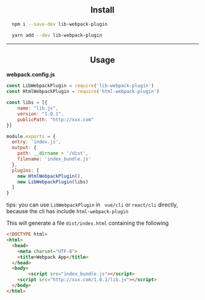 
<h2 align="center">Install</h2>

```bash
  npm i --save-dev lib-webpack-plugin
```

```bash
  yarn add --dev lib-webpack-plugin
```

---

<h2 align="center">Usage</h2>

**webpack.config.js**
```js
const LibWebpackPlugin = require('lib-webpack-plugin')
const HtmlWebpackPlugin = require('html-webpack-plugin')

const libs = [{
	name: "lib.js",
	version: "1.0.1",
	publicPath: "http://xxx.com"
}]

module.exports = {
  entry: 'index.js',
  output: {
    path: __dirname + '/dist',
    filename: 'index_bundle.js'
  },
  plugins: [
    new HtmlWebpackPlugin(), 
    new LibWebpackPlugin(libs)
  ]
}
```
tips: you can use ```LibWebpackPlugin```  in ``` vue/cli``` or ```react/cli```  directly,  because the cli has include ``` html-webpack-plugin ```

This will generate a file `dist/index.html` containing the following


```html
<!DOCTYPE html>
<html>
  <head>
    <meta charset="UTF-8">
    <title>Webpack App</title>
  </head>
  <body>
		<script src="index_bundle.js"></script>
    <script src="http://xxx.com/1.0.1/lib.js"></script>
  </body>
</html>
```
